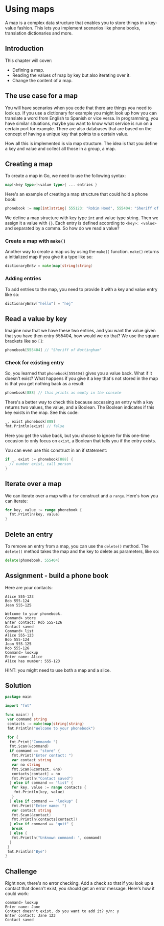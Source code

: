 # Using maps

A map is a complex data structure that enables you to store things in a key-value fashion. This lets you implement scenarios like phone books, translation dictionaries and more.

## Introduction

This chapter will cover:

- Defining a map.
- Reading the values of map by key but also iterating over it.
- Change the content of a map.

## The use case for a map

You will have scenarios when you code that there are things you need to look up. If you use a dictionary for example you might look up how you can translate a word from English to Spanish or vice versa. In programming, you have similar situations, maybe you want to know what service is run on a certain port for example. There are also databases that are based on the concept of having a unique key that points to a certain value.

How all this is implemented is via map structure. The idea is that you define a key and value and collect all those in a group, a map.

## Creating a map

To create a map in Go, we need to use the following syntax:

```go
map[<key type>]<value type>{ ... entries }
```

Here's an example of creating a map structure that could hold a phone book:

```go
phonebook := map[int]string{ 555123: "Robin Hood", 555404: "Sheriff of Nottingham"}
```

We define a map structure with key type `int` and value type string. Then we assign it a value with `{}`. Each entry is defined according to `<key>: <value>` and separated by a comma. So how do we read a value?

### Create a map with `make()`

Another way to create a map us by using the `make()` function. `make()` returns a initialized map if you give it a type like so:

```go
dictionaryEnSv = make(map[string]string)
```

### Adding entries

To add entries to the map, you need to provide it with a key and value entry like so:

```go
dictionaryEnSv["hello"] = "hej"
```

## Read a value by key

Imagine now that we have these two entries, and you want the value given that you have then entry 555404, how would we do that? We use the square brackets like so `[]`:

```go
phonebook[555404] // "Sheriff of Nottingham"
```

### Check for existing entry

So, you learned that `phonebook[555404]` gives you a value back. What if it doesn't exist? What happens if you give it a key that's not stored in the map is that you get nothing back as a result:

```go
phonebook[888] // this prints as empty in the console
```

There's a better way to check this because accessing an entry with a key returns two values, the value, and a Boolean. The Boolean indicates if this key exists in the map. See this code:

```go
_, exist phonebook[888]
fmt.Println(exist) // false
```

Here you get the value back, but you choose to ignore for this one-time occasion to only focus on `exist`, a Boolean that tells you if the entry exists.

You can even use this construct in an if statement:

```go
if _, exist := phonebook[888] {
  // number exist, call person
}
```

## Iterate over a map

We can iterate over a map with a `for` construct and a `range`. Here's how you can iterate:

```go
for key, value := range phonebook {
  fmt.Println(key, value)
}
```

## Delete an entry

To remove an entry from a map, you can use the `delete()` method. The `delete()` method takes the map and the key to delete as parameters, like so:

```go
delete(phonebook, 555404)
```

## Assignment - build a phone book

Here are your contacts:

```output
Alice 555-123 
Bob 555-124
Jean 555-125
```

```console
Welcome to your phonebook.
Command> store
Enter contact: Rob 555-126
Contact saved
Command> list
Alice 555-123 
Bob 555-124
Jean 555-125
Rob 555-126
Command> lookup
Enter name: Alice
Alice has number: 555-123
```

HINT: you might need to use both a map and a slice.

## Solution

```go
package main

import "fmt"

func main() {
 var command string
 contacts := make(map[string]string)
 fmt.Println("Welcome to your phonebook")

 for {
  fmt.Print("Command> ")
  fmt.Scan(&command)
  if command == "store" {
   fmt.Print("Enter contact: ")
   var contact string
   var no string
   fmt.Scan(&contact, &no)
   contacts[contact] = no
   fmt.Println("Contact saved")
  } else if command == "list" {
   for key, value := range contacts {
    fmt.Println(key, value)
   }
  } else if command == "lookup" {
   fmt.Print("Enter name: ")
   var contact string
   fmt.Scan(&contact)
   fmt.Println(contacts[contact])
  } else if command == "quit" {
   break
  } else {
   fmt.Println("Unknown command: ", command)
  }
 }
 fmt.Println("Bye")
}

```

## Challenge

Right now, there's no error checking. Add a check so that if you look up a contact that doesn't exist, you should get an error message. Here's how it could work:

```console
command> lookup
Enter name: Jane
Contact doesn't exist, do you want to add it? y/n: y
Enter contact: Jane 123
Contact saved
```
